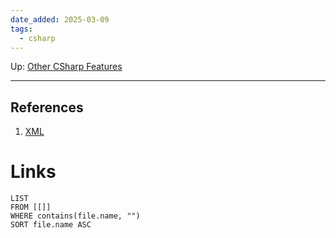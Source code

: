 ```yaml
---
date_added: 2025-03-09
tags:
  - csharp
---
```

Up: [Other CSharp Features](Other%20CSharp%20Features.md)
___
 ## References
 1. [XML](XML.md)
# Links
```dataview
LIST
FROM [[]]
WHERE contains(file.name, "")
SORT file.name ASC
```
